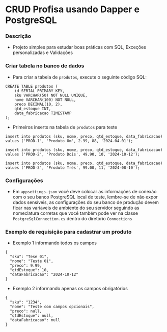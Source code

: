 ﻿# CRUD Profisa usando Dapper e PostgreSQL

### Descrição
* Projeto simples para estudar boas práticas com SQL, Exceções personalizadas e Validações

### Criar tabela no banco de dados
* Para criar a tabela de `produtos`, execute o seguinte código SQL:

```
CREATE TABLE produtos (
    id SERIAL PRIMARY KEY,
    sku VARCHAR(50) NOT NULL UNIQUE,
    nome VARCHAR(100) NOT NULL,
    preco DECIMAL(10, 2),
    qtd_estoque INT,
    data_fabricacao TIMESTAMP
);
```

* Primeiros inserts na tabela de `produtos` para teste

```
insert into produtos (sku, nome, preco, qtd_estoque, data_fabricacao)
values ('PROD-1', 'Produto Um', 2.99, 88, '2024-04-01');

insert into produtos (sku, nome, preco, qtd_estoque, data_fabricacao)
values ('PROD-2', 'Produto Dois', 49.90, 10, '2024-10-12');

insert into produtos (sku, nome, preco, qtd_estoque, data_fabricacao)
values ('PROD-3', 'Produto Três', 99.00, 11, '2024-08-10');
```

### Configurações
* Em `appsettings.json` você deve colocar as informações de conexão com o seu banco PostgreSQL local de teste, lembre-se de não expor
dados sensíveis, as configurações do seu banco de produção devem ficar nas variaveis de ambiente do seu servidor seguindo as nomeclatura 
corretas que você também pode ver na classe `PostgreSqlConnection.cs` dentro do diretório `Connections`

### Exemplo de requisição para cadastrar um produto

* Exemplo 1 informando todos os campos

```
{
  "sku": "Tese 01",
  "nome": "Teste 01",
  "preco": 9.99,
  "qtdEstoque": 10,
  "dataFabricacao": "2024-10-12"
}
```

* Exemplo 2 informando apenas os campos obrigatórios

```
{
  "sku": "1234",
  "nome": "Teste com campos opcionais",
  "preco": null,
  "qtdEstoque": null,
  "dataFabricacao": null
}
```